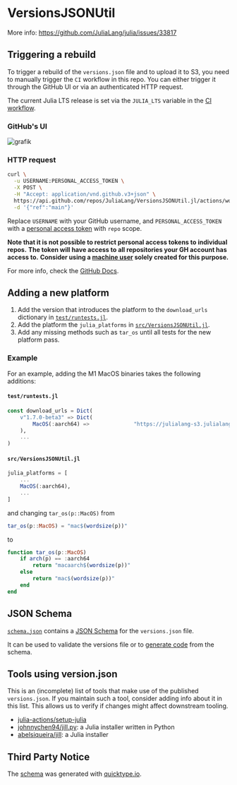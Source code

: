 # VersionsJSONUtil

More info: https://github.com/JuliaLang/julia/issues/33817

## Triggering a rebuild

To trigger a rebuild of the `versions.json` file and to upload it to S3, you need to manually trigger the `CI` workflow in this repo.
You can either trigger it through the GitHub UI or via an authenticated HTTP request.

The current Julia LTS release is set via the `JULIA_LTS` variable in the [CI workflow](.github/workflows/CI.yml).

### GitHub's UI

![grafik](https://user-images.githubusercontent.com/20866761/127783220-fd8167db-5051-4a18-b70a-ea42085a7cb5.png)

### HTTP request

```bash
curl \
  -u USERNAME:PERSONAL_ACCESS_TOKEN \
  -X POST \
  -H "Accept: application/vnd.github.v3+json" \
  https://api.github.com/repos/JuliaLang/VersionsJSONUtil.jl/actions/workflows/CI.yml/dispatches \
  -d '{"ref":"main"}'
```

Replace `USERNAME` with your GitHub username, and `PERSONAL_ACCESS_TOKEN` with a [personal access token](https://docs.github.com/en/github/authenticating-to-github/keeping-your-account-and-data-secure/creating-a-personal-access-token) with `repo` scope.

**Note that it is not possible to restrict personal access tokens to individual repos.**
**The token will have access to all repositories your GH account has access to.**
**Consider using a [machine user](https://docs.github.com/en/developers/overview/managing-deploy-keys#machine-users) solely created for this purpose.**

For more info, check the [GitHub Docs](https://docs.github.com/en/rest/reference/actions#create-a-workflow-dispatch-event).

## Adding a new platform

1. Add the version that introduces the platform to the `download_urls` dictionary in [`test/runtests.jl`](test/runtests.jl).
2. Add the platform the `julia_platforms` in [`src/VersionsJSONUtil.jl`](src/VersionsJSONUtil.jl).
3. Add any missing methods such as `tar_os` until all tests for the new platform pass.

### Example

For an example, adding the M1 MacOS binaries takes the following additions:

#### `test/runtests.jl`

```julia
const download_urls = Dict(
    v"1.7.0-beta3" => Dict(
        MacOS(:aarch64) =>              "https://julialang-s3.julialang.org/bin/mac/aarch64/1.7/julia-1.7.0-beta3-macaarch64.dmg",
    ),
    ...
)
```

#### `src/VersionsJSONUtil.jl`

```julia
julia_platforms = [
    ...
    MacOS(:aarch64),
    ...
]
```

and changing `tar_os(p::MacOS)` from

```julia
tar_os(p::MacOS) = "mac$(wordsize(p))"
```

to

```julia
function tar_os(p::MacOS)
    if arch(p) == :aarch64
        return "macaarch$(wordsize(p))"
    else
        return "mac$(wordsize(p))"
    end
end
```

## JSON Schema

[`schema.json`](schema.json) contains a [JSON Schema](https://json-schema.org/) for the `versions.json` file.

It can be used to validate the versions file or to [generate code](https://json-schema.org/implementations.html) from the schema.

## Tools using version.json

This is an (incomplete) list of tools that make use of the published `versions.json`.
If you maintain such a tool, consider adding info about it in this list.
This allows us to verify if changes might affect downstream tooling.

- [julia-actions/setup-julia](https://github.com/julia-actions/setup-julia)
- [johnnychen94/jill.py](https://github.com/johnnychen94/jill.py): a Julia installer written in Python
- [abelsiqueira/jill](https://github.com/abelsiqueira/jill): a Julia installer

## Third Party Notice

The [schema](schema.json) was generated with [quicktype.io](https://app.quicktype.io/#l=schema).
